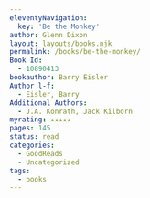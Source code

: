 ```yaml
---
eleventyNavigation:
  key: 'Be the Monkey'
author: Glenn Dixon
layout: layouts/books.njk
permalink: /books/be-the-monkey/
Book Id:
  - 10890413
bookauthor: Barry Eisler
Author l-f:
  - Eisler, Barry
Additional Authors:
  - J.A. Konrath, Jack Kilborn
myrating: ★★★★★
pages: 145
status: read
categories:
  - GoodReads
  - Uncategorized
tags:
  - books
---
```

